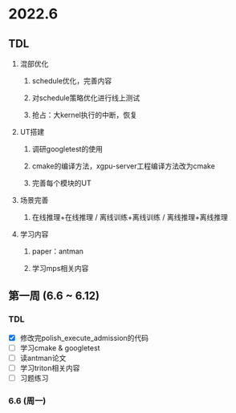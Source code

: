 # 2022.6

## TDL

1. 混部优化
   
   1. schedule优化，完善内容
   
   2. 对schedule策略优化进行线上测试
   
   3. 抢占：大kernel执行的中断，恢复

2. UT搭建
   
   1. 调研googletest的使用
   
   2. cmake的编译方法，xgpu-server工程编译方法改为cmake
   
   3. 完善每个模块的UT

3. 场景完善
   
   1. 在线推理+在线推理 / 离线训练+离线训练 / 离线推理+离线推理

4. 学习内容
   
   1. paper：antman
   
   2. 学习mps相关内容

## 第一周 (6.6 ~ 6.12)

### TDL

- [x] 修改完polish_execute_admission的代码
- [ ] 学习cmake & googletest
- [ ] 读antman论文
- [ ] 学习triton相关内容
- [ ] 习题练习

### 6.6 (周一)
